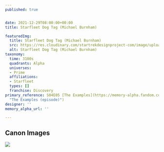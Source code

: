 ```yaml
---
published: true


date: 2021-12-29T08:00:00+00:00
title: Starfleet Dog Tag (Michael Burnham)

featuredImg:
  title: Starfleet Dog Tag (Michael Burnham)
  src: https://res.cloudinary.com/startrekdesignproject-com/image/upload/v1640840389/Starfleet-Dog-Tag.png
  alt: Starfleet Dog Tag (Michael Burnham)
taxonomy:
  time: 3100s
  quadrants: Alpha
  universes:
  - Prime
  affiliations:
  - Starfleet
  types: []
  franchise: Discovery
primary_reference: S04E05 [The Examples](https://memory-alpha.fandom.com/wiki/The_Examples_(episode)
  "The Examples (episode)")
designer: ''
memory_alpha_url: ''

---
```

## Canon Images

![](https://res.cloudinary.com/startrekdesignproject-com/image/upload/v1640840389/Starfleet-Dog-Tag_DSC-4x5-1.jpg)